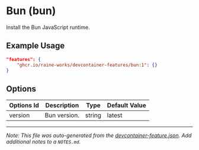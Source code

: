 
# Bun (bun)

Install the Bun JavaScript runtime.

## Example Usage

```json
"features": {
    "ghcr.io/raine-works/devcontainer-features/bun:1": {}
}
```

## Options

| Options Id | Description | Type | Default Value |
|-----|-----|-----|-----|
| version | Bun version. | string | latest |



---

_Note: This file was auto-generated from the [devcontainer-feature.json](https://github.com/raine-works/devcontainer-features/blob/main/src/bun/devcontainer-feature.json).  Add additional notes to a `NOTES.md`._
